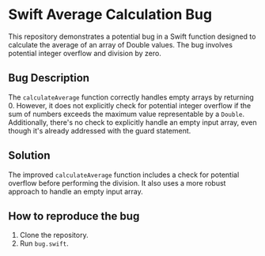 # Swift Average Calculation Bug
This repository demonstrates a potential bug in a Swift function designed to calculate the average of an array of Double values. The bug involves potential integer overflow and division by zero. 

## Bug Description
The `calculateAverage` function correctly handles empty arrays by returning 0. However, it does not explicitly check for potential integer overflow if the sum of numbers exceeds the maximum value representable by a `Double`. Additionally, there's no check to explicitly handle an empty input array, even though it's already addressed with the guard statement. 

## Solution
The improved `calculateAverage` function includes a check for potential overflow before performing the division.  It also uses a more robust approach to handle an empty input array. 

## How to reproduce the bug
1. Clone the repository.
2. Run `bug.swift`.